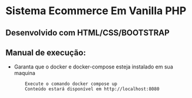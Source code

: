 # Sistema Ecommerce Em Vanilla PHP

## Desenvolvido com HTML/CSS/BOOTSTRAP

## Manual de execução:

- Garanta que o docker e docker-compose esteja instalado em sua maquina
  ```
      Execute o comando docker compose up
      Conteúdo estará disponível em http://localhost:8080
  ```
